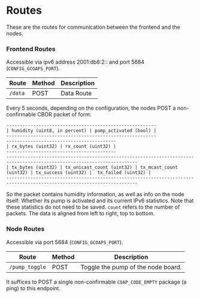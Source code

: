 # Routes

These are the routes for communication between the frontend and the nodes.

### Frontend Routes

Accessible via ipv6 address 2001:db8:2:: and port 5684 (`CONFIG_GCOAPS_PORT`).

| Route   | Method | Description |
|---------|--------|-------------|
| `/data` | POST   | Data Route  |

Every 5 seconds, depending on the configuration, the nodes POST a non-confirmable CBOR packet of form:

```
--------------------------------------------------------
| humidity (uint8, in percent) | pump_activated (bool) |
--------------------------------------------------------
-----------------------------------------
| rx_bytes (uint32) | rx_count (uint32) |
-----------------------------------------
-----------------------------------------------------------------------------------------------------------------------
| tx_bytes (uint32) | tx_unicast_count (uint32) | tx_mcast_count (uint32) | tx_success (uint32) |  tx_failed (uint32) |
-----------------------------------------------------------------------------------------------------------------------
```
So the packet contains humidity information, as well as info on the node itself: Whether its pump is activated and its current IPv6 statistics. Note that these statistics do not need to be saved. `count` refers to the number of packets. The data is aligned from left to right, top to bottom.

### Node Routes

Accessible via port 5684 (`CONFIG_GCOAPS_PORT`).

| Route          | Method | Description                        |
|----------------|--------|------------------------------------|
| `/pump_toggle` | POST   | Toggle the pump of the node board. |

It suffices to POST a single non-confirmable `COAP_CODE_EMPTY` package (a ping) to this endpoint.
